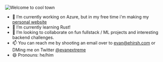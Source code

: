 ![Welcome to cool town](https://i.imgur.com/Lp282rj.gif)

- 🔭 I’m currently working on Azure, but in my free time i'm making my [personal website](https://github.com/evanextreme/website)
- 🌱 I’m currently learning Rust!
- 👯 I’m looking to collaborate on fun fullstack / ML projects and interesting backend challenges.
- 📫 You can reach me by shooting an email over to [evan@ehirsh.com](mailto:evan@ehirsh.com) or DMing me on Twitter [@evanextreme](https://twitter.com/evanextreme)
- 😄 Pronouns: he/him
